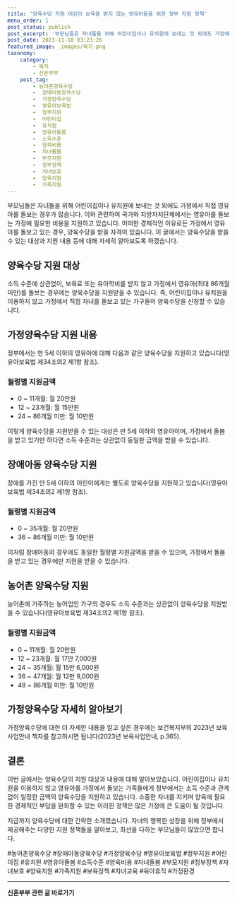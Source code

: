 ```yaml
---
title: '양육수당 지원 어린이 보육을 받지 않는 영유아들을 위한 정부 지원 정책'
menu_order: 1
post_status: publish
post_excerpt: '부모님들은 자녀들을 위해 어린이집이나 유치원에 보내는 것 외에도 가정에서 직접 영유아를 돌보는 경우가 많습니다. 이와 관련하여 국가와 지방자치단체에서는 영유아를 돌보는 가정에 필요한 비용을 지원하고 있습니다. 어떠한 경제적인 이유로든 가정에서 영유아를 돌보고 있는 경우, 양육수당을 받을 자격이 있습니다. 이 글에서는 양육수당을 받을 수 있는 대상과 지원 내용 등에 대해 자세히 알아보도록 하겠습니다.'
post_date: 2023-11-18 03:23:26
featured_image: _images/복지.png
taxonomy:
    category:
        - 복지
        - 신혼부부
    post_tag:
        - 농어촌양육수당
        -  장애아동양육수당
        -  가정양육수당
        -  영유아보육법
        -  정부지원
        -  어린이집
        -  유치원
        -  영유아돌봄
        -  소득수준
        -  양육비용
        -  자녀돌봄
        -  부모지원
        -  정부정책
        -  자녀보호
        -  양육지원
        -  가족지원
---
```



부모님들은 자녀들을 위해 어린이집이나 유치원에 보내는 것 외에도 가정에서 직접 영유아를 돌보는 경우가 많습니다. 이와 관련하여 국가와 지방자치단체에서는 영유아를 돌보는 가정에 필요한 비용을 지원하고 있습니다. 어떠한 경제적인 이유로든 가정에서 영유아를 돌보고 있는 경우, 양육수당을 받을 자격이 있습니다. 이 글에서는 양육수당을 받을 수 있는 대상과 지원 내용 등에 대해 자세히 알아보도록 하겠습니다.

## 양육수당 지원 대상

소득 수준에 상관없이, 보육료 또는 유아학비를 받지 않고 가정에서 영유아(최대 86개월 미만)를 돌보는 경우에는 양육수당을 지원받을 수 있습니다. 즉, 어린이집이나 유치원을 이용하지 않고 가정에서 직접 자녀를 돌보고 있는 가구들이 양육수당을 신청할 수 있습니다.

## 가정양육수당 지원 내용

정부에서는 만 5세 이하의 영유아에 대해 다음과 같은 양육수당을 지원하고 있습니다(영유아보육법 제34조의2 제1항 참조).

### 월령별 지원금액

- 0 ~ 11개월: 월 20만원
- 12 ~ 23개월: 월 15만원
- 24 ~ 86개월 미만: 월 10만원

이렇게 양육수당을 지원받을 수 있는 대상은 만 5세 이하의 영유아이며, 가정에서 돌봄을 받고 있기만 하다면 소득 수준과는 상관없이 동일한 금액을 받을 수 있습니다.

## 장애아동 양육수당 지원

장애를 가진 만 5세 이하의 어린이에게는 별도로 양육수당을 지원하고 있습니다(영유아보육법 제34조의2 제1항 참조).

### 월령별 지원금액

- 0 ~ 35개월: 월 20만원
- 36 ~ 86개월 미만: 월 10만원

이처럼 장애아동의 경우에도 동일한 월령별 지원금액을 받을 수 있으며, 가정에서 돌봄을 받고 있는 경우에만 지원을 받을 수 있습니다.

## 농어촌 양육수당 지원

농어촌에 거주하는 농어업인 가구의 경우도 소득 수준과는 상관없이 양육수당을 지원받을 수 있습니다(영유아보육법 제34조의2 제1항 참조).

### 월령별 지원금액

- 0 ~ 11개월: 월 20만원
- 12 ~ 23개월: 월 17만 7,000원
- 24 ~ 35개월: 월 15만 6,000원
- 36 ~ 47개월: 월 12만 9,000원
- 48 ~ 86개월 미만: 월 10만원

## 가정양육수당 자세히 알아보기

가정양육수당에 대한 더 자세한 내용을 알고 싶은 경우에는 보건복지부의 2023년 보육사업안내 책자를 참고하시면 됩니다(2023년 보육사업안내, p.365).

## 결론

이번 글에서는 양육수당의 지원 대상과 내용에 대해 알아보았습니다. 어린이집이나 유치원을 이용하지 않고 영유아를 가정에서 돌보는 가족들에게 정부에서는 소득 수준과 관계없이 일정한 금액의 양육수당을 지원하고 있습니다. 소중한 자녀를 지키며 양육에 필요한 경제적인 부담을 완화할 수 있는 이러한 정책은 많은 가정에 큰 도움이 될 것입니다.

지금까지 양육수당에 대한 간략한 소개였습니다. 자녀의 행복한 성장을 위해 정부에서 제공해주는 다양한 지원 정책들을 알아보고, 최선을 다하는 부모님들이 많았으면 합니다.

#농어촌양육수당 #장애아동양육수당 #가정양육수당 #영유아보육법 #정부지원 #어린이집 #유치원 #영유아돌봄 #소득수준 #양육비용 #자녀돌봄 #부모지원 #정부정책 #자녀보호 #양육지원 #가족지원 #보육정책 #자녀교육 #육아휴직 #가정환경
<!-- wp:separator -->
<hr class="wp-block-separator has-alpha-channel-opacity"/>
<!-- /wp:separator -->

<!-- wp:group {"backgroundColor":"base","layout":{"type":"constrained"}} -->
<div class="wp-block-group has-base-background-color has-background"><!-- wp:paragraph {"align":"center","fontSize":"medium"} -->
<p class="has-text-align-center has-large-font-size"><strong>신혼부부 관련 글 바로가기</strong></p>
<!-- /wp:paragraph -->


<!-- wp:latest-posts
{"categories":[{"id":22936,"count":19,"description":"","link":"https://uknowlaw.com/category/%ec%8b%a0%ed%98%bc%eb%b6%80%eb%b6%80/","name":"신혼부부","slug":"신혼부부","taxonomy":"category","parent":0,"meta":[],"_links":{"self":[{"href":"https://uknowlaw.com/wp-json/wp/v2/categories/22936"}],"collection":[{"href":"https://uknowlaw.com/wp-json/wp/v2/categories"}],"about":[{"href":"https://uknowlaw.com/wp-json/wp/v2/taxonomies/category"}],"wp:post_type":[{"href":"https://uknowlaw.com/wp-json/wp/v2/posts?categories=22936"}],"curies":[{"name":"wp","href":"https://api.w.org/{rel}","templated":true}]}}],"postsToShow":100,"excerptLength":28,"postLayout":"grid","columns":2,"featuredImageAlign":"left","featuredImageSizeSlug":"large","fontSize":"small"} /--></div>
<!-- /wp:group -->